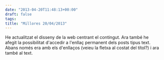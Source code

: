 ```yaml
---
date: "2013-04-20T11:48:13+00:00"
draft: false
tags: 
title: "Millores 20/04/2013"
---
```

He actualitzat el disseny de la web centrant el contingut. Ara també he afegit la possibilitat d'accedir a l'enllaç permanent dels posts tipus text. Abans només era amb els d'enllaços (veieu la fletxa al costat del títol?) i ara també al text. 